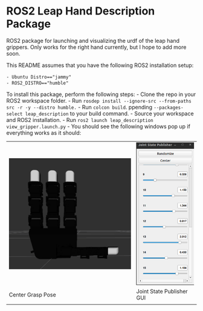 # ROS2 Leap Hand Description Package
 
ROS2 package for launching and visualizing the urdf of the leap hand grippers. Only works for the right hand currently, but I hope to add more soon. 
 
This README assumes that you have the following ROS2 installation setup:

    - Ubuntu Distro=="jammy"
    - ROS2_DISTRO=="humble"

To install this package, perform the following steps:
    - Clone the repo in your ROS2 workspace folder.
    - Run `rosdep install --ignore-src --from-paths src -r -y --distro humble.`
    - Run `colcon build`. ppending `--packages-select leap_description` to your build command.
    - Source your workspace and ROS2 installation.
    - Run `ros2 launch leap_description view_gripper.launch.py`
    - You should see the following windows pop up if everything works as it should:

|          |         |
| -------- | ------- |
|![Center Grasp Pose](docs/center_grasp_pose.png) | ![Joint State Publisher](docs/joint_state_publisher_leap_hand.png)|
| Center Grasp Pose    | Joint State Publisher GUI |
|          |         |
